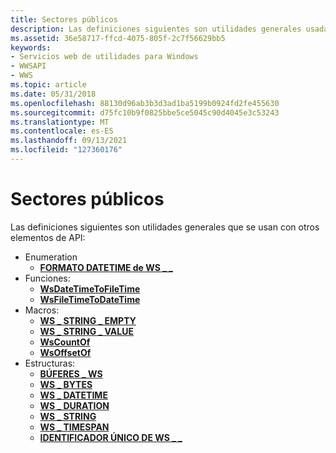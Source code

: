 ```yaml
---
title: Sectores públicos
description: Las definiciones siguientes son utilidades generales usadas con otros elementos de API Enumeración WS \_ DATETIME \_ FORMATFunctions WsDateTimeToFileTime WsFileTimeToDateTimeMacros WS \_ STRING EMPTY \_ WS STRING VALUE \_ \_ WsCountOf WsOffsetOfStructures WS \_ BUFFERS WS \_ BYTES WS \_ DATETIME WS \_ DURATION \_ WS \_ TIMESPAN WS \_ UNIQUE \_ ID.
ms.assetid: 36e58717-ffcd-4075-805f-2c7f56629bb5
keywords:
- Servicios web de utilidades para Windows
- WWSAPI
- WWS
ms.topic: article
ms.date: 05/31/2018
ms.openlocfilehash: 88130d96ab3b3d3ad1ba5199b0924fd2fe455630
ms.sourcegitcommit: d75fc10b9f0825bbe5ce5045c90d4045e3c53243
ms.translationtype: MT
ms.contentlocale: es-ES
ms.lasthandoff: 09/13/2021
ms.locfileid: "127360176"
---
```

# <a name="utilities"></a>Sectores públicos

Las definiciones siguientes son utilidades generales que se usan con otros elementos de API:

-   Enumeration
    -   [**FORMATO DATETIME de WS \_ \_**](/windows/desktop/api/WebServices/ne-webservices-ws_datetime_format)
-   Funciones:
    -   [**WsDateTimeToFileTime**](/windows/desktop/api/WebServices/nf-webservices-wsdatetimetofiletime)
    -   [**WsFileTimeToDateTime**](/windows/desktop/api/WebServices/nf-webservices-wsfiletimetodatetime)
-   Macros:
    -   [**WS \_ STRING \_ EMPTY**](/previous-versions/windows/desktop/legacy/dd323449(v=vs.85))
    -   [**WS \_ STRING \_ VALUE**](/windows/desktop/api/WebServices/nf-webservices-ws_string_value)
    -   [**WsCountOf**](/windows/desktop/api/WebServices/nf-webservices-wscountof)
    -   [**WsOffsetOf**](/windows/desktop/api/WebServices/nf-webservices-wsoffsetof)
-   Estructuras:
    -   [**BÚFERES \_ WS**](/windows/desktop/api/WebServices/ns-webservices-ws_buffers)
    -   [**WS \_ BYTES**](/windows/desktop/api/WebServices/ns-webservices-ws_bytes)
    -   [**WS \_ DATETIME**](/windows/desktop/api/WebServices/ns-webservices-ws_datetime)
    -   [**WS \_ DURATION**](/windows/desktop/api/WebServices/ns-webservices-ws_duration)
    -   [**WS \_ STRING**](/windows/desktop/api/WebServices/ns-webservices-ws_string)
    -   [**WS \_ TIMESPAN**](/windows/desktop/api/WebServices/ns-webservices-ws_timespan)
    -   [**IDENTIFICADOR ÚNICO DE WS \_ \_**](/windows/desktop/api/WebServices/ns-webservices-ws_unique_id)

 

 
